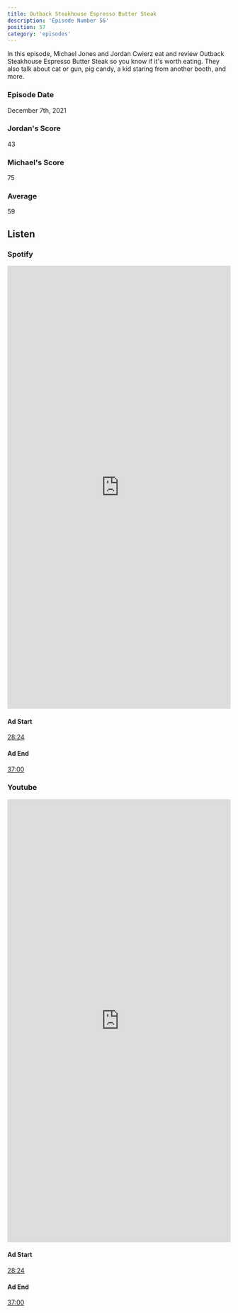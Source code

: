 ```yaml
---
title: Outback Steakhouse Espresso Butter Steak
description: 'Episode Number 56'
position: 57
category: 'episodes'
---
```


In this episode, Michael Jones and Jordan Cwierz eat and review Outback Steakhouse Espresso Butter Steak so you know if it's worth eating. They also talk about cat or gun, pig candy, a kid staring from another booth, and more.

### Episode Date

December 7th, 2021

### Jordan's Score

43

### Michael's Score

75

### Average

59

## Listen

### Spotify

<iframe 
    src="https://open.spotify.com/embed-podcast/episode/1mZbRuIgVSP4I6cmxsuEUg" 
    loading="lazy" 
    style="border: 0; width: 100%; height: 25vh;" allow="encrypted-media"
></iframe>

#### Ad Start

[28:24](https://open.spotify.com/episode/1mZbRuIgVSP4I6cmxsuEUg?t=1704)

#### Ad End

[37:00](https://open.spotify.com/episode/1mZbRuIgVSP4I6cmxsuEUg?t=2220)

### Youtube

<iframe 
    src="https://www.youtube.com/embed/FrqpeG9k_oI" 
    loading="lazy" 
    style="border: 0; width: 100%; height: 25vh;"  
    title="YouTube video player" 
    frameborder="0" 
    allow="accelerometer; autoplay; clipboard-write; encrypted-media; gyroscope; picture-in-picture"
></iframe>

#### Ad Start

[28:24](https://youtu.be/FrqpeG9k_oI?t=1704)


#### Ad End

[37:00](https://youtu.be/FrqpeG9k_oI?t=2220)
